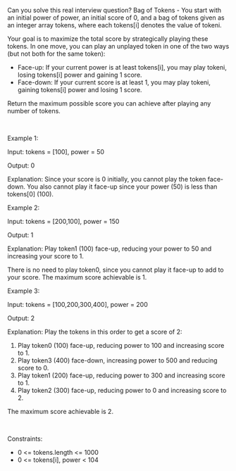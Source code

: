 Can you solve this real interview question? Bag of Tokens - You start with an initial power of power, an initial score of 0, and a bag of tokens given as an integer array tokens, where each tokens[i] denotes the value of tokeni.

Your goal is to maximize the total score by strategically playing these tokens. In one move, you can play an unplayed token in one of the two ways (but not both for the same token):

 * Face-up: If your current power is at least tokens[i], you may play tokeni, losing tokens[i] power and gaining 1 score.
 * Face-down: If your current score is at least 1, you may play tokeni, gaining tokens[i] power and losing 1 score.

Return the maximum possible score you can achieve after playing any number of tokens.

 

Example 1:

Input: tokens = [100], power = 50

Output: 0

Explanation: Since your score is 0 initially, you cannot play the token face-down. You also cannot play it face-up since your power (50) is less than tokens[0] (100).

Example 2:

Input: tokens = [200,100], power = 150

Output: 1

Explanation: Play token1 (100) face-up, reducing your power to 50 and increasing your score to 1.

There is no need to play token0, since you cannot play it face-up to add to your score. The maximum score achievable is 1.

Example 3:

Input: tokens = [100,200,300,400], power = 200

Output: 2

Explanation: Play the tokens in this order to get a score of 2:

 1. Play token0 (100) face-up, reducing power to 100 and increasing score to 1.
 2. Play token3 (400) face-down, increasing power to 500 and reducing score to 0.
 3. Play token1 (200) face-up, reducing power to 300 and increasing score to 1.
 4. Play token2 (300) face-up, reducing power to 0 and increasing score to 2.

The maximum score achievable is 2.

 

Constraints:

 * 0 <= tokens.length <= 1000
 * 0 <= tokens[i], power < 104